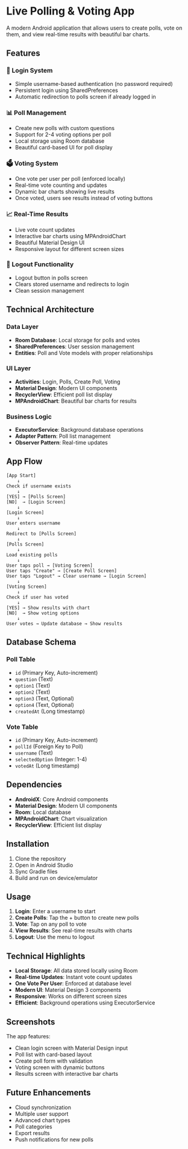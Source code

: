 # Live Polling & Voting App

A modern Android application that allows users to create polls, vote on them, and view real-time results with beautiful bar charts.

## Features

### 🔐 Login System
- Simple username-based authentication (no password required)
- Persistent login using SharedPreferences
- Automatic redirection to polls screen if already logged in

### 📊 Poll Management
- Create new polls with custom questions
- Support for 2-4 voting options per poll
- Local storage using Room database
- Beautiful card-based UI for poll display

### 🗳️ Voting System
- One vote per user per poll (enforced locally)
- Real-time vote counting and updates
- Dynamic bar charts showing live results
- Once voted, users see results instead of voting buttons

### 📈 Real-Time Results
- Live vote count updates
- Interactive bar charts using MPAndroidChart
- Beautiful Material Design UI
- Responsive layout for different screen sizes

### 🚪 Logout Functionality
- Logout button in polls screen
- Clears stored username and redirects to login
- Clean session management

## Technical Architecture

### Data Layer
- **Room Database**: Local storage for polls and votes
- **SharedPreferences**: User session management
- **Entities**: Poll and Vote models with proper relationships

### UI Layer
- **Activities**: Login, Polls, Create Poll, Voting
- **Material Design**: Modern UI components
- **RecyclerView**: Efficient poll list display
- **MPAndroidChart**: Beautiful bar charts for results

### Business Logic
- **ExecutorService**: Background database operations
- **Adapter Pattern**: Poll list management
- **Observer Pattern**: Real-time updates

## App Flow

```
[App Start]
    ↓
Check if username exists
    ↓
[YES] → [Polls Screen]
[NO]  → [Login Screen]
    ↓
[Login Screen]
    ↓
User enters username
    ↓
Redirect to [Polls Screen]
    ↓
[Polls Screen]
    ↓
Load existing polls
    ↓
User taps poll → [Voting Screen]
User taps "Create" → [Create Poll Screen]
User taps "Logout" → Clear username → [Login Screen]
    ↓
[Voting Screen]
    ↓
Check if user has voted
    ↓
[YES] → Show results with chart
[NO]  → Show voting options
    ↓
User votes → Update database → Show results
```

## Database Schema

### Poll Table
- `id` (Primary Key, Auto-increment)
- `question` (Text)
- `option1` (Text)
- `option2` (Text)
- `option3` (Text, Optional)
- `option4` (Text, Optional)
- `createdAt` (Long timestamp)

### Vote Table
- `id` (Primary Key, Auto-increment)
- `pollId` (Foreign Key to Poll)
- `username` (Text)
- `selectedOption` (Integer: 1-4)
- `votedAt` (Long timestamp)

## Dependencies

- **AndroidX**: Core Android components
- **Material Design**: Modern UI components
- **Room**: Local database
- **MPAndroidChart**: Chart visualization
- **RecyclerView**: Efficient list display

## Installation

1. Clone the repository
2. Open in Android Studio
3. Sync Gradle files
4. Build and run on device/emulator

## Usage

1. **Login**: Enter a username to start
2. **Create Polls**: Tap the + button to create new polls
3. **Vote**: Tap on any poll to vote
4. **View Results**: See real-time results with charts
5. **Logout**: Use the menu to logout

## Technical Highlights

- **Local Storage**: All data stored locally using Room
- **Real-time Updates**: Instant vote count updates
- **One Vote Per User**: Enforced at database level
- **Modern UI**: Material Design 3 components
- **Responsive**: Works on different screen sizes
- **Efficient**: Background operations using ExecutorService

## Screenshots

The app features:
- Clean login screen with Material Design input
- Poll list with card-based layout
- Create poll form with validation
- Voting screen with dynamic buttons
- Results screen with interactive bar charts

## Future Enhancements

- Cloud synchronization
- Multiple user support
- Advanced chart types
- Poll categories
- Export results
- Push notifications for new polls 